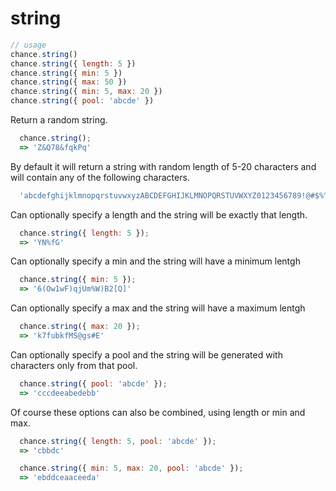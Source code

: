 # string

```js
// usage
chance.string()
chance.string({ length: 5 })
chance.string({ min: 5 })
chance.string({ max: 50 })
chance.string({ min: 5, max: 20 })
chance.string({ pool: 'abcde' })
```

Return a random string.

```js
  chance.string();
  => 'Z&Q78&fqkPq'
```

By default it will return a string with random length of 5-20 characters and
will contain any of the following characters.

```js
  'abcdefghijklmnopqrstuvwxyzABCDEFGHIJKLMNOPQRSTUVWXYZ0123456789!@#$%^&*()[]'
```

Can optionally specify a length and the string will be exactly that length.

```js
  chance.string({ length: 5 });
  => 'YN%fG'
```

Can optionally specify a min and the string will have a minimum lentgh

```js
  chance.string({ min: 5 });
  => '6(Ow1wF)qjUm%W)B2[Q]'
```

Can optionally specify a max and the string will have a maximum lentgh

```js
  chance.string({ max: 20 });
  => 'k7fubkfMS@gs#E'
```

Can optionally specify a pool and the string will be generated with characters
only from that pool.

```js
  chance.string({ pool: 'abcde' });
  => 'cccdeeabedebb'
```

Of course these options can also be combined, using length or min and max.

```js
  chance.string({ length: 5, pool: 'abcde' });
  => 'cbbdc'
```

```js
  chance.string({ min: 5, max: 20, pool: 'abcde' });
  => 'ebddceaaceeda'
```